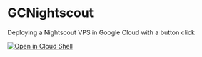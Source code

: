 # GCNightscout
Deploying a Nightscout VPS in Google Cloud with a button click

[![Open in Cloud Shell](https://gstatic.com/cloudssh/images/open-btn.svg)](https://shell.cloud.google.com/cloudshell/editor?cloudshell_git_repo=https%3A%2F%2Fgithub.com%2Fpsonnera%2FGCNightscout&cloudshell_git_branch=main)
